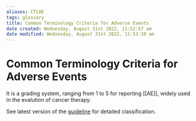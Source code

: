 ```yaml
---
aliases: CTCAE
tags: glossary
title: Common Terminology Criteria for Adverse Events
date created: Wednesday, August 31st 2022, 11:52:57 am
date modified: Wednesday, August 31st 2022, 11:53:10 am
---
```

# Common Terminology Criteria for Adverse Events 

It is a grading system, ranging from 1 to 5 for reporting [[AE]], widely used in the evalution of cancer therapy.

See latest version of the [guideline](https://ctep.cancer.gov/protocoldevelopment/electronic_applications/ctc.htm) for detailed classification.